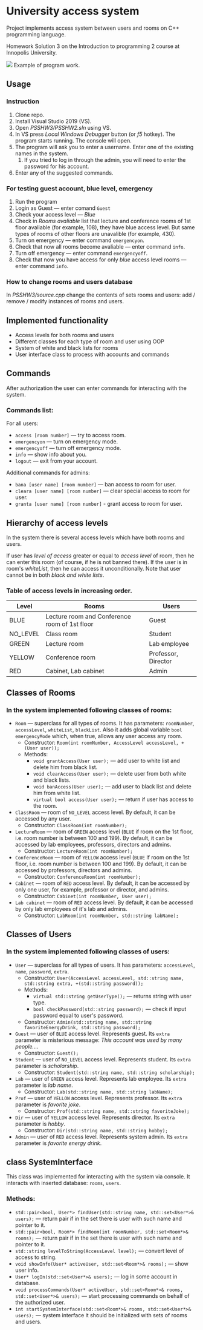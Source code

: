 # University access system
Project implements access system between users and rooms on C++ programming language.

Homework Solution 3 on the Introduction to programming 2 course at Innopolis University.

![](https://habrastorage.org/webt/vr/eu/xf/vreuxfpnqxpnoib8k0g6rvtbluy.png)
Example of program work.

## Usage

### Instruction
1. Clone repo.
2. Install Visual Studio 2019 (VS).
3. Open *PSSHW3/PSSHW2.sln* using VS.
4. In VS press *Local Windows Debugger* button (or *f5* hotkey). The program starts running. The console will open.
5. The program will ask you to enter a username. Enter one of the existing names in the system.
   1. If you tried to log in through the admin, you will need to enter the password for his account.
6. Enter any of the suggested commands.

### For testing guest account, blue level, emergency
1. Run the program
2. Login as Guest — enter comand `Guest`
3. Check your access level — *Blue*
4. Check in *Rooms avaliable* list that lecture and conference rooms of 1st floor avaliable (for example, 108), 
they have blue access level. But same types of rooms of other floors are unavalible (for example, 430).
5. Turn on emergency — enter command `emergencyon`.
6. Check that now all rooms become avaliable — enter command `info`.
7. Turn off emergency — enter command `emergencyoff`.
8. Check that now you have access for only *blue* access level rooms — enter command `info`.

### How to change rooms and users database
In *PSSHW3/source.cpp* change the contents of sets rooms and users: add / remove / modify instances of rooms and users.

## Implemented functionality
- Access levels for both rooms and users
- Different classes for each type of room and user using OOP
- System of white and black lists for rooms
- User interface class to process with accounts and commands

## Commands

After authorization the user can enter commands for interacting with the system.

### Commands list:

For all users:
- `access [room number]` — try to access room.
- `emergencyon` — turn on emergency mode.
- `emergencyoff` — turn off emergency mode.
- `info` — show info about you.
- `logout` — exit from your account.

Additional commands for admins:
- `bana [user name] [room number]` — ban access to room for user.
- `cleara [user name] [room number]` — clear special access to room for user.
- `granta [user name] [room number]` - grant access to room for user.

## Hierarchy of access levels
In the system there is several access levels which have both rooms and users.

If user has *level of access* greater or equal to *access level* of room, then he can enter this room (of course, if he is not banned there).
If the user is in room's *whiteList*, then he can access it unconditionally. Note that user cannot be in both *black and white lists*.

### Table of access levels in increasing order.

| Level | Rooms | Users |
| - | - | - |
| BLUE | Lecture room and Conference room of 1st floor | Guest |
| NO_LEVEL | Class room | Student |
| GREEN | Lecture room | Lab employee |
| YELLOW | Conference room | Professor, Director |
| RED | Cabinet, Lab cabinet | Admin |

## Classes of Rooms

### In the system implemented following classes of rooms:
- `Room` — superclass for all types of rooms. It has parameters: `roomNumber`, `accessLevel`, `whiteList`, `blackList`. Also it adds global variable `bool emergencyMode` which, when true, allows any user access any room.
   - Constructor: `Room(int roomNumber, AccessLevel accessLevel, +(User user));`
   - Methods:
      - `void grantAccess(User user);` — add user to white list and delete him from black list.
      - `void clearAccess(User user);` — delete user from both white and black lists.
      - `void banAccess(User user);` — add user to black list and delete him from white list.
      - `virtual bool access(User user);` — return if user has access to the room.
- `ClassRoom` — room of `NO_LEVEL` access level. By default, it can be accessed by any user.
   - Constructor: `ClassRoom(int roomNumber);`
- `LectureRoom` — room of `GREEN` access level (`BLUE` if room on the 1st floor, i.e. room number is between 100 and 199). By default, it can be accessed by lab employees, professors, directors and admins.
   - Constructor: `LectureRoom(int roomNumber);`
- `ConferenceRoom` — room of `YELLOW` access level (`BLUE` if room on the 1st floor, i.e. room number is between 100 and 199). By default, it can be accessed by professors, directors and admins.
   - Constructor: `ConferenceRoom(int roomNumber);`
- `Cabinet` — room of `RED` access level. By default, it can be accessed by only one user, for example, professor or director, and admins.
   - Constructor: `Cabinet(int roomNumber, User user);`
- `Lab cabinet` — room of `RED` access level. By default, it can be accessed by only lab employees of it's lab and admins. 
   - Constructor: `LabRoom(int roomNumber, std::string labName);`

## Classes of Users

### In the system implemented following classes of users:
- `User` — superclass for all types of users. It has parameters: `accessLevel`, `name`, `password`, `extra`.
   - Constructor: `User(AccessLevel accessLevel, std::string name, std::string extra, +(std::string password));`
   - Methods:
      - `virtual std::string getUserType();` — returns string with user type.
      - `bool checkPassword(std::string password);` — check if input password equal to user's password.
   - Constructor: `Admin(std::string name, std::string favoriteEnergyDrink, std::string password);`
- `Guest` — user of `BLUE` access level. Represents guest. Its `extra` parameter is misterious message: *This account was used by many people...*.
   - Constructor: `Guest();`
- `Student` — user of `NO_LEVEL` access level. Represents student. Its `extra` parameter is *scholarship*.
   - Constructor: `Student(std::string name, std::string scholarship);`
- `Lab` — user of `GREEN` access level. Represents lab employee. Its `extra` parameter is *lab name*.
   - Constructor: `Lab(std::string name, std::string labName);`
- `Prof` — user of `YELLOW` access level. Represents professor. Its `extra` parameter is *favorite joke*.
   - Constructor: `Prof(std::string name, std::string favoriteJoke);`
- `Dir` — user of `YELLOW` access level. Represents director. Its `extra` parameter is *hobby*.
   - Constructor: `Dir(std::string name, std::string hobby);`
- `Admin` — user of `RED` access level. Represents system admin. Its `extra` parameter is *favorite energy drink*.

## class SystemInterface

This class was implemented for interacting with the system via console. It interacts with inserted database: `rooms`, `users`.

### Methods:
- `std::pair<bool, User*> findUser(std::string name, std::set<User*>& users);` — return pair if in the set there is user with such name and pointer to it.
- `std::pair<bool, Room*> findRoom(int roomNumber, std::set<Room*>& rooms);` — return pair if in the set there is user with such name and pointer to it.
- `std::string levelToString(AccessLevel level);` — convert level of access to string.
- `void showInfo(User* activeUser, std::set<Room*>& rooms);` — show user info.
- `User* logIn(std::set<User*>& users);` — log in some account in database.
- `void processCommands(User* activeUser, std::set<Room*>& rooms, std::set<User*>& users);` — start processing commands on behalf of the authorized user.
- `int startSystemInterface(std::set<Room*>& rooms, std::set<User*>& users);` — system interface it should be initialized with sets of rooms and users.